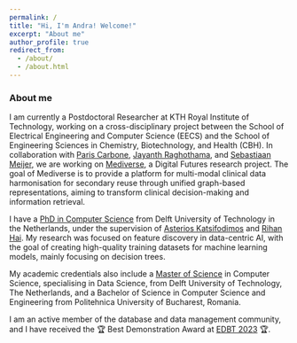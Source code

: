 ```yaml
---
permalink: /
title: "Hi, I'm Andra! Welcome!"
excerpt: "About me"
author_profile: true
redirect_from: 
  - /about/
  - /about.html
---
```


### About me

I am currently a Postdoctoral Researcher at KTH Royal Institute of Technology, working on a cross-disciplinary project between the School of Electrical Engineering and Computer Science (EECS) and the School of Engineering Sciences in Chemistry, Biotechnology, and Health (CBH). In collaboration with [Paris Carbone](https://people.kth.se/~parisc/), [Jayanth Raghothama](https://www.jayanthr.net/about/), and [Sebastiaan Meijer](https://www.kth.se/profile/smeijer), we are working on [Mediverse](https://www.digitalfutures.kth.se/project/mediverse-multimodal-clinical-exploration-and-search-on-a-single-graph/), a Digital Futures research project. The goal of Mediverse is to provide a platform for multi-modal clinical data harmonisation for secondary reuse through unified graph-based representations, aiming to transform clinical decision-making and information retrieval.

I have a [PhD in Computer Science](https://repository.tudelft.nl/record/uuid:433071e6-38d1-4442-b73b-be4e0c086a93) from Delft University of Technology in the Netherlands, under the supervision of [Asterios Katsifodimos](https://asterios.katsifodimos.com/) and [Rihan Hai](https://rihanhai.com/). My research was focused on feature discovery in data-centric AI, with the goal of creating high-quality training datasets for machine learning models, mainly focusing on decision trees. 

My academic credentials also include a [Master of Science](https://repository.tudelft.nl/record/uuid:9f8056e6-cfdf-4240-99e3-5f45947d1fa7) in Computer Science, specialising in Data Science, from Delft University of Technology, The Netherlands, and a Bachelor of Science in Computer Science and Engineering from Politehnica University of Bucharest, Romania. 

I am an active member of the database and data management community, and I have received the &#127942; Best Demonstration Award at [EDBT 2023](http://edbticdt2023.cs.uoi.gr/?contents=awards_demo_edbt.html) &#127942;.

